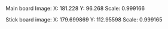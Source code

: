 Main board Image:
X: 181.228
Y: 96.268
Scale: 0.999166

Stick board image:
X: 179.699869
Y: 112.95598
Scale: 0.999165
